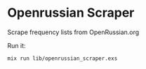 # Openrussian Scraper

Scrape frequency lists from OpenRussian.org

Run it:

    mix run lib/openrussian_scraper.exs
